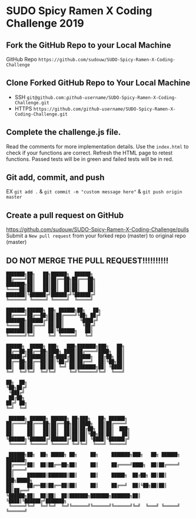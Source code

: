 # SUDO Spicy Ramen X Coding Challenge 2019

## Fork the GitHub Repo to your Local Machine

GitHub Repo
`https://github.com/sudouw/SUDO-Spicy-Ramen-X-Coding-Challenge`

## Clone Forked GitHub Repo to Your Local Machine
- SSH
    `git@github.com:`*`github-username`*`/SUDO-Spicy-Ramen-X-Coding-Challenge.git`
- HTTPS
    `https://github.com/`*`github-username`*`/SUDO-Spicy-Ramen-X-Coding-Challenge.git`

## Complete the challenge.js file. 
Read the comments for more implementation details.
Use the `index.html` to check if your functions are 
correct. Refresh the HTML page to retest functions. Passed
tests will be in green and failed tests will be in red. 

## Git add, commit, and push
EX `git add .` & `git commit -m "custom message here"` & `git push origin master` 

## Create a pull request on GitHub
https://github.com/sudouw/SUDO-Spicy-Ramen-X-Coding-Challenge/pulls    
Submit a `New pull request` from your forked repo (master) to original repo (master)  

## DO NOT MERGE THE PULL REQUEST!!!!!!!!!!

```
███████╗██╗   ██╗██████╗  ██████╗                                          
██╔════╝██║   ██║██╔══██╗██╔═══██╗                                         
███████╗██║   ██║██║  ██║██║   ██║                                         
╚════██║██║   ██║██║  ██║██║   ██║                                         
███████║╚██████╔╝██████╔╝╚██████╔╝                                         
╚══════╝ ╚═════╝ ╚═════╝  ╚═════╝                                          
                                                                           
███████╗██████╗ ██╗ ██████╗██╗   ██╗                                       
██╔════╝██╔══██╗██║██╔════╝╚██╗ ██╔╝                                       
███████╗██████╔╝██║██║      ╚████╔╝                                        
╚════██║██╔═══╝ ██║██║       ╚██╔╝                                         
███████║██║     ██║╚██████╗   ██║                                          
╚══════╝╚═╝     ╚═╝ ╚═════╝   ╚═╝                                          
                                                                           
██████╗  █████╗ ███╗   ███╗███████╗███╗   ██╗                              
██╔══██╗██╔══██╗████╗ ████║██╔════╝████╗  ██║                              
██████╔╝███████║██╔████╔██║█████╗  ██╔██╗ ██║                              
██╔══██╗██╔══██║██║╚██╔╝██║██╔══╝  ██║╚██╗██║                              
██║  ██║██║  ██║██║ ╚═╝ ██║███████╗██║ ╚████║                              
╚═╝  ╚═╝╚═╝  ╚═╝╚═╝     ╚═╝╚══════╝╚═╝  ╚═══╝                              
                                                                           
██╗  ██╗                                                                   
╚██╗██╔╝                                                                   
 ╚███╔╝                                                                    
 ██╔██╗                                                                    
██╔╝ ██╗                                                                   
╚═╝  ╚═╝                                                                   
                                                                           
 ██████╗ ██████╗ ██████╗ ██╗███╗   ██╗ ██████╗                             
██╔════╝██╔═══██╗██╔══██╗██║████╗  ██║██╔════╝                             
██║     ██║   ██║██║  ██║██║██╔██╗ ██║██║  ███╗                            
██║     ██║   ██║██║  ██║██║██║╚██╗██║██║   ██║                            
╚██████╗╚██████╔╝██████╔╝██║██║ ╚████║╚██████╔╝                            
 ╚═════╝ ╚═════╝ ╚═════╝ ╚═╝╚═╝  ╚═══╝ ╚═════╝                             
                                                                           
 ██████╗██╗  ██╗ █████╗ ██╗     ██╗     ███████╗███╗   ██╗ ██████╗ ███████╗
██╔════╝██║  ██║██╔══██╗██║     ██║     ██╔════╝████╗  ██║██╔════╝ ██╔════╝
██║     ███████║███████║██║     ██║     █████╗  ██╔██╗ ██║██║  ███╗█████╗  
██║     ██╔══██║██╔══██║██║     ██║     ██╔══╝  ██║╚██╗██║██║   ██║██╔══╝  
╚██████╗██║  ██║██║  ██║███████╗███████╗███████╗██║ ╚████║╚██████╔╝███████╗
 ╚═════╝╚═╝  ╚═╝╚═╝  ╚═╝╚══════╝╚══════╝╚══════╝╚═╝  ╚═══╝ ╚═════╝ ╚══════╝
```